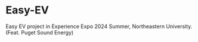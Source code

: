 # Easy-EV
Easy EV project in Experience Expo 2024 Summer, Northeastern University. (Feat. Puget Sound Energy)
